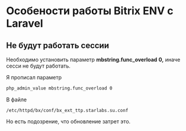 # Особености работы Bitrix ENV c Laravel

## Не будут работать сессии

Необходимо установить параметр **mbstring.func\_overload** **0,** иначе сесси не будут работать.

Я прописал параметр

```bash
php_admin_value mbstring.func_overload 0
```

В файле

```
/etc/httpd/bx/conf/bx_ext_ttp.starlabs.su.conf
```

Но есть подозрение, что обновление затрет это.

